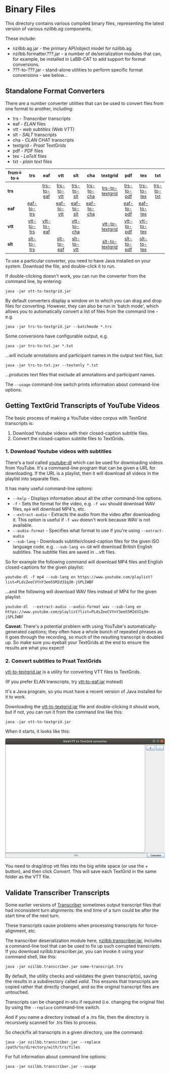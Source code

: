 # Binary Files

This directory contains various compiled binary files, representing the latest
version of various *nzilbb.ag* components.

These include:
* nzilbb.ag.jar - the primary API/object model for nzilbb.ag
* nzilbb.formatter.???.jar - a number of de/serialization modules that can, for example, be
  installed in LaBB-CAT to add support for format conversions.
* ???-to-???.jar - stand-alone utilities to perform specific format conversions - see below...

## Standalone Format Converters

There are a number converter utilities that can be used to convert files from one format
to another, including:

* trs - *Transcriber* transcripts
* eaf - *ELAN* files
* vtt - *web subtitles (Web VTT)*
* slt - *SALT* transcripts
* cha - *CLAN* CHAT transcripts
* textgrid - *Praat* TextGrids
* pdf - *PDF* files
* tex - *LaTeX* files
* txt - *plain text* files

| from↓ to→ | trs | eaf  | vtt | slt | cha | textgrid | pdf | tex | txt |
| --- | :---: | :---:  | :---: | :---: | :---: | :---: | :---: | :---: | :---: |
| **trs** | | [trs-to-eaf](trs-to-eaf.jar?raw=true) | [trs-to-vtt](trs-to-vtt.jar?raw=true) | [trs-to-slt](trs-to-slt.jar?raw=true) | [trs-to-cha](trs-to-cha.jar?raw=true) | [trs-to-textgrid](trs-to-textgrid.jar?raw=true) | [trs-to-pdf](trs-to-pdf.jar?raw=true) | [trs-to-tex](trs-to-tex.jar?raw=true)| [trs-to-txt](trs-to-txt.jar?raw=true) |
| **eaf** | [eaf-to-trs](eaf-to-trs.jar?raw=true) | | [eaf-to-vtt](eaf-to-vtt.jar?raw=true) | [eaf-to-slt](eaf-to-slt.jar?raw=true) | [eaf-to-cha](eaf-to-cha.jar?raw=true) | | [eaf-to-pdf](eaf-to-pdf.jar?raw=true) | [eaf-to-tex](eaf-to-tex.jar?raw=true) | |
| **vtt** | [vtt-to-trs](vtt-to-trs.jar?raw=true) | [vtt-to-eaf](vtt-to-eaf.jar?raw=true) | | [vtt-to-cha](vtt-to-cha.jar?raw=true) | | [vtt-to-textgrid](vtt-to-textgrid.jar?raw=true) | [vtt-to-pdf](vtt-to-pdf.jar?raw=true) | [vtt-to-tex](vtt-to-tex.jar?raw=true)|
| **slt** | [slt-to-trs](slt-to-trs.jar?raw=true) | | [slt-to-eaf](slt-to-eaf.jar?raw=true) | [slt-to-vtt](slt-to-vtt.jar?raw=true) | | [slt-to-textgrid](slt-to-textgrid.jar?raw=true) | [slt-to-pdf](slt-to-pdf.jar?raw=true) | [slt-to-tex](slt-to-tex.jar?raw=true) | |

To use a particular converter, you need to have Java installed on your
system. Download the file, and double-click it to run.

If double-clicking doesn't work, you can run the converter from the
command line, by entering:
```
java -jar vtt-to-textgrid.jar
```

By default converters display a window on to which you can drag and drop files for
converting. However, they can also be run in 'batch mode', which allows you to
automatically convert a list of files from the command line - e.g.

```
java -jar trs-to-textgrid.jar --batchmode *.trs
```

Some conversions have configurable output, e.g.

```
java -jar trs-to-txt.jar *.txt
```

...will include annotations and participant names in the output text files, but:

```
java -jar trs-to-txt.jar --textonly *.txt
```

...produces text files that exclude all annotations and participant names.

The `--usage` command-line switch prints information about command-line options.

## Getting TextGrid Transcripts of YouTube Videos

The basic process of making a YouTube video corpus with TextGrid transcripts is:

1. Download Youtube videos with their closed-caption subtitle files.
2. Convert the closed-caption subtitle files to TextGrids.

### 1. Download Youtube videos with subtitles

There's a tool called [youtube-dl](https://rg3.github.io/youtube-dl/) which can be used for
downloading videos from YouTube. It's a command-line program that can be given a URL for
downloading. If the URL is a playlist, then it will download all videos in the playlist into
separate files.

It has many useful command-line options:

* `--help` - Displays information about all the other command-line options.
*  `-f` - Sets the format for the video, e.g. `-f wav` should download WAV files,
  `mp4` will download MP4's, etc.
* `--extract-audio` - Extracts the audio from the video after downloading it. This
  option is useful if `-f wav` doesn't work because WAV is not available.
* `--audio-format` - Specifies what format to use if you're using `--extract-audio`
* `--sub-lang` - Downloads subtitle/closed-caption files for the given ISO language
  code. e.g. `--sub-lang en-GB` will download British English subtitles.  The subtitle files
  are saved in ...vtt files.

So for example the following command will download MP4 files and English closed-captions
for the given playlist:  
```
youtube-dl -f mp4 --sub-lang en https://www.youtube.com/playlist?list=PLdsZeeCVYnY3em55M2d3Iq3H-jSPLIWBF
```

...and the following will download WAV files instead of MP4 for the given playlist:  
```
youtube-dl  --extract-audio --audio-format wav --sub-lang en https://www.youtube.com/playlist?list=PLdsZeeCVYnY3em55M2d3Iq3H-jSPLIWBF
```

**Caveat:** There's a potential problem with using YouTube's automatically-generated captions;
they often have a whole bunch of repeated phrases as it goes through the recording, so much of
the resulting transcript is doubled up. So make sure you eyeball your TextGrids at the end to
ensure the results are what you expect!


### 2. Convert subtitles to Praat TextGrids

[vtt-to-textgrid.jar](https://github.com/nzilbb/ag/blob/master/bin/vtt-to-textgrid.jar?raw=true) 
is a utility for converting VTT files to TextGrids.

(If you prefer ELAN transcripts, try
[vtt-to-eaf.jar](https://github.com/nzilbb/ag/blob/master/bin/vtt-to-eaf.jar?raw=true)
instead)

It's a Java program, so you must have a recent version of Java installed for it to work.

Downloading the 
[vtt-to-textgrid.jar](https://github.com/nzilbb/ag/blob/master/bin/vtt-to-textgrid.jar?raw=true)
file and double-clicking it should work, but if not, you can run it from the command line like this:

```
java -jar vtt-to-textgrid.jar
```

When it starts, it looks like this:

![vtt-to-textgrid](https://raw.githubusercontent.com/nzilbb/ag/master/docs/vtt-to-textgrid.png)

You need to drag/drop vtt files into the big white space (or use the + button), and then click
*Convert*. This will save each TextGrid in the same folder as the VTT file.

## Validate Transcriber Transcripts

Some earlier versions of [Transcriber](http://trans.sourceforge.net) sometimes output
transcript files that had inconsistent turn alignments: the end time of a turn could be
after the start time of the next turn.

These transcripts cause problems when processing transcripts for force-alignment, etc.

The transcriber deserialization module here,
[nzilbb.transcriber.jar](https://github.com/nzilbb/ag/blob/master/bin/nzilbb.transcriber.jar?raw=true),
includes a command-line tool that can be used to fix up such corrupted transcripts. If you
download nzilbb.transcriber.jar, you can invoke it using your command shell, like this:

```
java -jar nzilbb.transcriber.jar some-transcript.trs
```

By default, the utility checks and validates the given transcript(s), saving the results
in a subdirectory called *valid*. This ensures that transcripts are copied rather that
directly changed, and so the original transcript files are untouched.

Transcripts can be changed in-situ if required (i.e. changing the original file) by using
the `--replace` command-line switch.

And if you name a directory instead of a .trs file, then the directory is recursively
scanned for .trs files to process.

So check/fix all transcripts in a given directory, use the command:

```
java -jar nzilbb.transcriber.jar --replace /path/to/directory/with/trs/files
```

For full information about command line options:

```
java -jar nzilbb.transcriber.jar --usage
```
